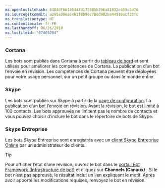 ```yaml
---
ms.openlocfilehash: 8484df6b140447d175805b396a81832c059c3b76
ms.sourcegitcommit: a295a90eac461f8b96770dd902ba44919acf33fc
ms.translationtype: HT
ms.contentlocale: fr-FR
ms.lasthandoff: 06/26/2019
ms.locfileid: "67405204"
---
```

### <a name="cortana"></a>Cortana
Les bots sont publiés dans Cortana à partir du [tableau de bord](https://aka.ms/cortana-publish) et sont utilisés pour améliorer les compétences de Cortana. La publication d’un bot l’envoie en révision. Les compétences de Cortana peuvent être déployées pour votre usage personnel, sur un petit groupe ou dans le monde entier.

### <a name="skype"></a>Skype
Les bots sont publiés sur Skype à partir de la [page de configuration](~/bot-service-channel-connect-skype.md). La publication d’un bot l’envoie en révision. Avant la révision, le bot est limité à 100 contacts. Les bots approuvés ne limitent pas le nombre de contacts et vous pouvez choisir d’inclure le bot dans le répertoire de bots de Skype.

### <a name="skype-for-business"></a>Skype Entreprise
Les bots Skype Entreprise sont enregistrés avec un [client Skype Entreprise Online](https://msdn.microsoft.com/skype/Skype-For-Business-Bot-Framework/docs/overview) par un administrateur de clients.

> [!TIP]
> Pour afficher l’état d’une révision, ouvrez le bot dans le [portail Bot Framework (Infrastructure de bot)](https://dev.botframework.com/) et cliquez sur **Channels (Canaux)** .
> Si le bot n’est pas approuvé, le résultat inclut un lien expliquant le motif. Après avoir apporté les modifications requises, renvoyez le bot en révision.
